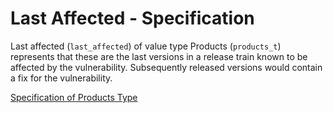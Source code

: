 # Last Affected - Specification

Last affected (`last_affected`) of value type Products (`products_t`) represents that these are the last versions in a
release train known to be affected by the vulnerability. Subsequently released versions would contain a fix for the
vulnerability.

[Specification of Products Type](../../../types/products-spec.en.md)
